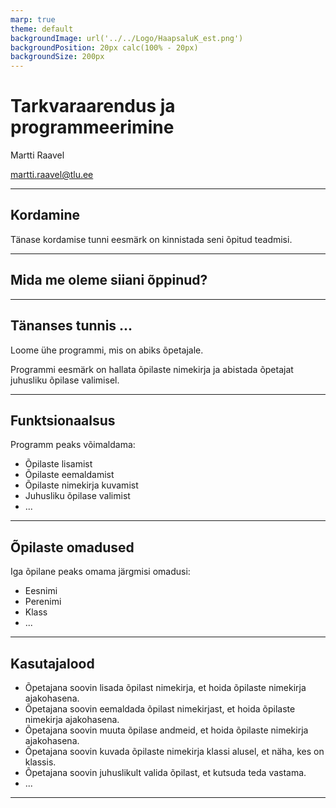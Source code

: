 ```yaml
---
marp: true
theme: default
backgroundImage: url('../../Logo/HaapsaluK_est.png')
backgroundPosition: 20px calc(100% - 20px)
backgroundSize: 200px
---
```


# Tarkvaraarendus ja programmeerimine

Martti Raavel

<martti.raavel@tlu.ee>

---

## Kordamine

Tänase kordamise tunni eesmärk on kinnistada seni õpitud teadmisi.

---

## Mida me oleme siiani õppinud?

---

## Tänanses tunnis ...

Loome ühe programmi, mis on abiks õpetajale.

Programmi eesmärk on hallata õpilaste nimekirja ja abistada õpetajat juhusliku õpilase valimisel.

---

## Funktsionaalsus

Programm peaks võimaldama:

- Õpilaste lisamist
- Õpilaste eemaldamist
- Õpilaste nimekirja kuvamist
- Juhusliku õpilase valimist
- ...

---

## Õpilaste omadused

Iga õpilane peaks omama järgmisi omadusi:

- Eesnimi
- Perenimi
- Klass
- ...

---

## Kasutajalood

- Õpetajana soovin lisada õpilast nimekirja, et hoida õpilaste nimekirja ajakohasena.
- Õpetajana soovin eemaldada õpilast nimekirjast, et hoida õpilaste nimekirja ajakohasena.
- Õpetajana soovin muuta õpilase andmeid, et hoida õpilaste nimekirja ajakohasena.
- Õpetajana soovin kuvada õpilaste nimekirja klassi alusel, et näha, kes on klassis.
- Õpetajana soovin juhuslikult valida õpilast, et kutsuda teda vastama.
- ...

---
